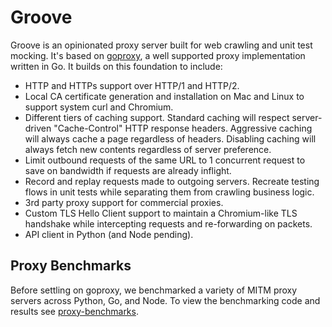 # Groove

Groove is an opinionated proxy server built for web crawling and unit test mocking. It's based on [goproxy](https://github.com/elazarl/goproxy), a well supported proxy implementation written in Go. It builds on this foundation to include:

- HTTP and HTTPs support over HTTP/1 and HTTP/2.
- Local CA certificate generation and installation on Mac and Linux to support system curl and Chromium.
- Different tiers of caching support. Standard caching will respect server-driven "Cache-Control" HTTP response headers. Aggressive caching will always cache a page regardless of headers. Disabling caching will always fetch new contents regardless of server preference.
- Limit outbound requests of the same URL to 1 concurrent request to save on bandwidth if requests are already inflight.
- Record and replay requests made to outgoing servers. Recreate testing flows in unit tests while separating them from crawling business logic.
- 3rd party proxy support for commercial proxies.
- Custom TLS Hello Client support to maintain a Chromium-like TLS handshake while intercepting requests and re-forwarding on packets.
- API client in Python (and Node pending).

## Proxy Benchmarks

Before settling on goproxy, we benchmarked a variety of MITM proxy servers across Python, Go, and Node. To view the benchmarking code and results see [proxy-benchmarks](./proxy-benchmarks/).
